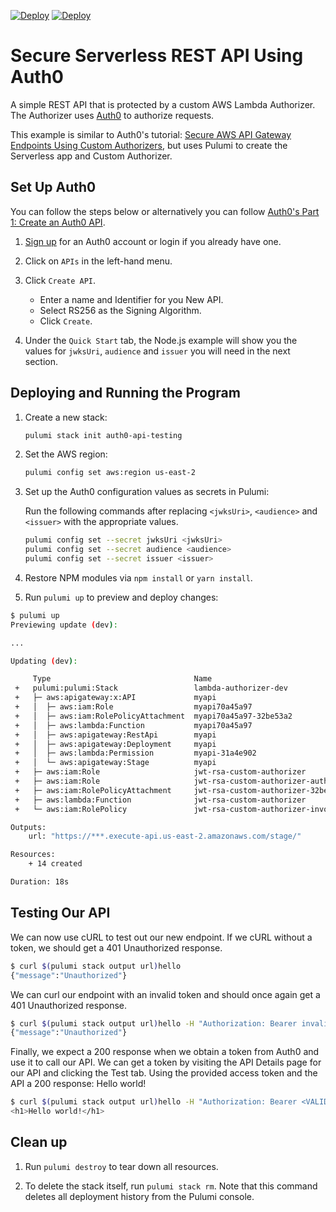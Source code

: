 [![Deploy](../../../.buttons/deploy-with-pulumi-dark.svg)](https://app.pulumi.com/new?template=https://github.com/pulumi/examples/blob/master/aws-ts-apigateway-auth0/README.md#gh-light-mode-only)
[![Deploy](../../../.buttons/deploy-with-pulumi-light.svg)](https://app.pulumi.com/new?template=https://github.com/pulumi/examples/blob/master/aws-ts-apigateway-auth0/README.md#gh-dark-mode-only)

# Secure Serverless REST API Using Auth0

A simple REST API that is protected by a custom AWS Lambda Authorizer. The Authorizer uses [Auth0](https://auth0.com/) to authorize requests.

This example is similar to Auth0's tutorial: [Secure AWS API Gateway Endpoints Using Custom Authorizers](https://auth0.com/docs/integrations/aws-api-gateway/custom-authorizers), but uses Pulumi to create the Serverless app and Custom Authorizer.

## Set Up Auth0

You can follow the steps below or alternatively you can follow [Auth0's Part 1: Create an Auth0 API](https://auth0.com/docs/integrations/aws-api-gateway/custom-authorizers/part-1).

1. [Sign up](https://auth0.com/signup) for an Auth0 account or login if you already have one.

1. Click on `APIs` in the left-hand menu.

1. Click `Create API`.

    * Enter a name and Identifier for you New API.
    * Select RS256 as the Signing Algorithm.
    * Click `Create`.

1. Under the `Quick Start` tab, the Node.js example will show you the values for `jwksUri`, `audience` and `issuer` you will need in the next section.

## Deploying and Running the Program

1. Create a new stack:

    ```bash
    pulumi stack init auth0-api-testing
    ```

1. Set the AWS region:

    ```bash
    pulumi config set aws:region us-east-2
    ```

1. Set up the Auth0 configuration values as secrets in Pulumi:

    Run the following commands after replacing `<jwksUri>`, `<audience>` and `<issuer>` with the appropriate values.

    ```bash
    pulumi config set --secret jwksUri <jwksUri>
    pulumi config set --secret audience <audience>
    pulumi config set --secret issuer <issuer>
    ```

1. Restore NPM modules via `npm install` or `yarn install`.

1. Run `pulumi up` to preview and deploy changes:

```bash
$ pulumi up
Previewing update (dev):

...

Updating (dev):

     Type                                Name                                         Status      Info
 +   pulumi:pulumi:Stack                 lambda-authorizer-dev                        created     1 message
 +   ├─ aws:apigateway:x:API             myapi                                        created
 +   │  ├─ aws:iam:Role                  myapi70a45a97                                created
 +   │  ├─ aws:iam:RolePolicyAttachment  myapi70a45a97-32be53a2                       created
 +   │  ├─ aws:lambda:Function           myapi70a45a97                                created
 +   │  ├─ aws:apigateway:RestApi        myapi                                        created
 +   │  ├─ aws:apigateway:Deployment     myapi                                        created
 +   │  ├─ aws:lambda:Permission         myapi-31a4e902                               created
 +   │  └─ aws:apigateway:Stage          myapi                                        created
 +   ├─ aws:iam:Role                     jwt-rsa-custom-authorizer                    created
 +   ├─ aws:iam:Role                     jwt-rsa-custom-authorizer-authorizer-role    created
 +   ├─ aws:iam:RolePolicyAttachment     jwt-rsa-custom-authorizer-32be53a2           created
 +   ├─ aws:lambda:Function              jwt-rsa-custom-authorizer                    created
 +   └─ aws:iam:RolePolicy               jwt-rsa-custom-authorizer-invocation-policy  created

Outputs:
    url: "https://***.execute-api.us-east-2.amazonaws.com/stage/"

Resources:
    + 14 created

Duration: 18s
```

## Testing Our API

We can now use cURL to test out our new endpoint. If we cURL without a token, we should get a 401 Unauthorized response.

```bash
$ curl $(pulumi stack output url)hello
{"message":"Unauthorized"}
```

We can curl our endpoint with an invalid token and should once again get a 401 Unauthorized response.

```bash
$ curl $(pulumi stack output url)hello -H "Authorization: Bearer invalid"
{"message":"Unauthorized"}
```

Finally, we expect a 200 response when we obtain a token from Auth0 and use it to call our API. We can get a token by visiting the API Details page for our API and clicking the Test tab. Using the provided access token and the API a 200 response: Hello world!

```bash
$ curl $(pulumi stack output url)hello -H "Authorization: Bearer <VALID_TOKEN>"
<h1>Hello world!</h1>
```

## Clean up

1. Run `pulumi destroy` to tear down all resources.

1. To delete the stack itself, run `pulumi stack rm`. Note that this command deletes all deployment history from the Pulumi console.
